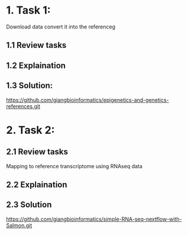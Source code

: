 # 1. Task 1:
Download data convert it into the referenceg
## 1.1 Review tasks
## 1.2 Explaination
## 1.3 Solution: 
https://github.com/giangbioinformatics/epigenetics-and-genetics-references.git
# 2. Task 2:
## 2.1 Review tasks
Mapping to reference transcriptome using RNAseq data
## 2.2 Explaination
## 2.3 Solution
https://github.com/giangbioinformatics/simple-RNA-seq-nextflow-with-Salmon.git

